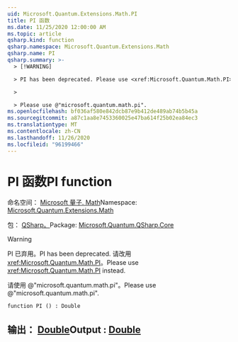 ```yaml
---
uid: Microsoft.Quantum.Extensions.Math.PI
title: PI 函数
ms.date: 11/25/2020 12:00:00 AM
ms.topic: article
qsharp.kind: function
qsharp.namespace: Microsoft.Quantum.Extensions.Math
qsharp.name: PI
qsharp.summary: >-
  > [!WARNING]

  > PI has been deprecated. Please use <xref:Microsoft.Quantum.Math.PI> instead.

  >

  > Please use @"microsoft.quantum.math.pi".
ms.openlocfilehash: bf036af580e842dcb87e9b412de489ab74b5b45a
ms.sourcegitcommit: a87c1aa8e7453360025e47ba614f25b02ea84ec3
ms.translationtype: MT
ms.contentlocale: zh-CN
ms.lasthandoff: 11/26/2020
ms.locfileid: "96199466"
---
```

# <a name="pi-function"></a><span data-ttu-id="1aa46-102">PI 函数</span><span class="sxs-lookup"><span data-stu-id="1aa46-102">PI function</span></span>

<span data-ttu-id="1aa46-103">命名空间： [Microsoft 量子. Math](xref:Microsoft.Quantum.Extensions.Math)</span><span class="sxs-lookup"><span data-stu-id="1aa46-103">Namespace: [Microsoft.Quantum.Extensions.Math](xref:Microsoft.Quantum.Extensions.Math)</span></span>

<span data-ttu-id="1aa46-104">包： [QSharp。](https://nuget.org/packages/Microsoft.Quantum.QSharp.Core)</span><span class="sxs-lookup"><span data-stu-id="1aa46-104">Package: [Microsoft.Quantum.QSharp.Core](https://nuget.org/packages/Microsoft.Quantum.QSharp.Core)</span></span>


> [!WARNING]
> <span data-ttu-id="1aa46-105">PI 已弃用。</span><span class="sxs-lookup"><span data-stu-id="1aa46-105">PI has been deprecated.</span></span> <span data-ttu-id="1aa46-106">请改用 <xref:Microsoft.Quantum.Math.PI>。</span><span class="sxs-lookup"><span data-stu-id="1aa46-106">Please use <xref:Microsoft.Quantum.Math.PI> instead.</span></span>
>
> <span data-ttu-id="1aa46-107">请使用 @"microsoft.quantum.math.pi"。</span><span class="sxs-lookup"><span data-stu-id="1aa46-107">Please use @"microsoft.quantum.math.pi".</span></span>



```qsharp
function PI () : Double
```


## <a name="output--double"></a><span data-ttu-id="1aa46-108">输出： [Double](xref:microsoft.quantum.lang-ref.double)</span><span class="sxs-lookup"><span data-stu-id="1aa46-108">Output : [Double](xref:microsoft.quantum.lang-ref.double)</span></span>

